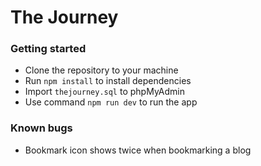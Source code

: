 # The Journey

### Getting started
- Clone the repository to your machine
- Run `npm install` to install dependencies
- Import `thejourney.sql` to phpMyAdmin
- Use command `npm run dev` to run the app

### Known bugs
- Bookmark icon shows twice when bookmarking a blog

